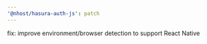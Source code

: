 ```yaml
---
'@nhost/hasura-auth-js': patch
---
```


fix: improve environment/browser detection to support React Native

